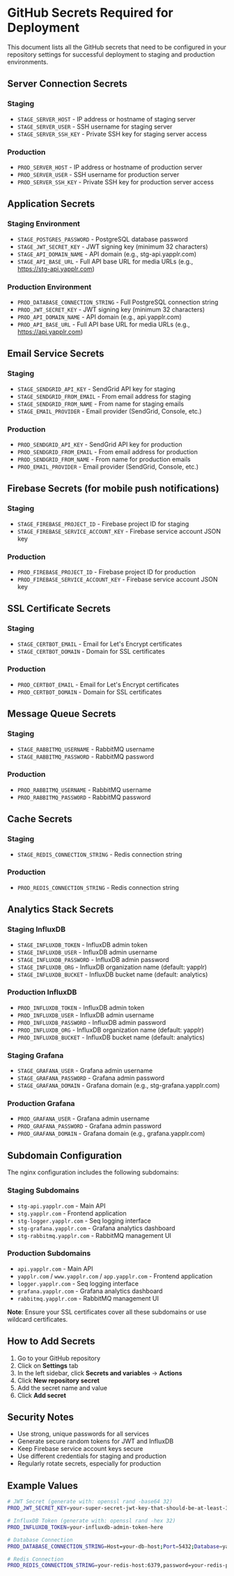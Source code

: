 # GitHub Secrets Required for Deployment

This document lists all the GitHub secrets that need to be configured in your repository settings for successful deployment to staging and production environments.

## Server Connection Secrets

### Staging
- `STAGE_SERVER_HOST` - IP address or hostname of staging server
- `STAGE_SERVER_USER` - SSH username for staging server
- `STAGE_SERVER_SSH_KEY` - Private SSH key for staging server access

### Production
- `PROD_SERVER_HOST` - IP address or hostname of production server
- `PROD_SERVER_USER` - SSH username for production server
- `PROD_SERVER_SSH_KEY` - Private SSH key for production server access

## Application Secrets

### Staging Environment
- `STAGE_POSTGRES_PASSWORD` - PostgreSQL database password
- `STAGE_JWT_SECRET_KEY` - JWT signing key (minimum 32 characters)
- `STAGE_API_DOMAIN_NAME` - API domain (e.g., stg-api.yapplr.com)
- `STAGE_API_BASE_URL` - Full API base URL for media URLs (e.g., https://stg-api.yapplr.com)

### Production Environment
- `PROD_DATABASE_CONNECTION_STRING` - Full PostgreSQL connection string
- `PROD_JWT_SECRET_KEY` - JWT signing key (minimum 32 characters)
- `PROD_API_DOMAIN_NAME` - API domain (e.g., api.yapplr.com)
- `PROD_API_BASE_URL` - Full API base URL for media URLs (e.g., https://api.yapplr.com)

## Email Service Secrets

### Staging
- `STAGE_SENDGRID_API_KEY` - SendGrid API key for staging
- `STAGE_SENDGRID_FROM_EMAIL` - From email address for staging
- `STAGE_SENDGRID_FROM_NAME` - From name for staging emails
- `STAGE_EMAIL_PROVIDER` - Email provider (SendGrid, Console, etc.)

### Production
- `PROD_SENDGRID_API_KEY` - SendGrid API key for production
- `PROD_SENDGRID_FROM_EMAIL` - From email address for production
- `PROD_SENDGRID_FROM_NAME` - From name for production emails
- `PROD_EMAIL_PROVIDER` - Email provider (SendGrid, Console, etc.)

## Firebase Secrets (for mobile push notifications)

### Staging
- `STAGE_FIREBASE_PROJECT_ID` - Firebase project ID for staging
- `STAGE_FIREBASE_SERVICE_ACCOUNT_KEY` - Firebase service account JSON key

### Production
- `PROD_FIREBASE_PROJECT_ID` - Firebase project ID for production
- `PROD_FIREBASE_SERVICE_ACCOUNT_KEY` - Firebase service account JSON key

## SSL Certificate Secrets

### Staging
- `STAGE_CERTBOT_EMAIL` - Email for Let's Encrypt certificates
- `STAGE_CERTBOT_DOMAIN` - Domain for SSL certificates

### Production
- `PROD_CERTBOT_EMAIL` - Email for Let's Encrypt certificates
- `PROD_CERTBOT_DOMAIN` - Domain for SSL certificates

## Message Queue Secrets

### Staging
- `STAGE_RABBITMQ_USERNAME` - RabbitMQ username
- `STAGE_RABBITMQ_PASSWORD` - RabbitMQ password

### Production
- `PROD_RABBITMQ_USERNAME` - RabbitMQ username
- `PROD_RABBITMQ_PASSWORD` - RabbitMQ password

## Cache Secrets

### Staging
- `STAGE_REDIS_CONNECTION_STRING` - Redis connection string

### Production
- `PROD_REDIS_CONNECTION_STRING` - Redis connection string

## Analytics Stack Secrets

### Staging InfluxDB
- `STAGE_INFLUXDB_TOKEN` - InfluxDB admin token
- `STAGE_INFLUXDB_USER` - InfluxDB admin username
- `STAGE_INFLUXDB_PASSWORD` - InfluxDB admin password
- `STAGE_INFLUXDB_ORG` - InfluxDB organization name (default: yapplr)
- `STAGE_INFLUXDB_BUCKET` - InfluxDB bucket name (default: analytics)

### Production InfluxDB
- `PROD_INFLUXDB_TOKEN` - InfluxDB admin token
- `PROD_INFLUXDB_USER` - InfluxDB admin username
- `PROD_INFLUXDB_PASSWORD` - InfluxDB admin password
- `PROD_INFLUXDB_ORG` - InfluxDB organization name (default: yapplr)
- `PROD_INFLUXDB_BUCKET` - InfluxDB bucket name (default: analytics)

### Staging Grafana
- `STAGE_GRAFANA_USER` - Grafana admin username
- `STAGE_GRAFANA_PASSWORD` - Grafana admin password
- `STAGE_GRAFANA_DOMAIN` - Grafana domain (e.g., stg-grafana.yapplr.com)

### Production Grafana
- `PROD_GRAFANA_USER` - Grafana admin username
- `PROD_GRAFANA_PASSWORD` - Grafana admin password
- `PROD_GRAFANA_DOMAIN` - Grafana domain (e.g., grafana.yapplr.com)

## Subdomain Configuration

The nginx configuration includes the following subdomains:

### Staging Subdomains
- `stg-api.yapplr.com` - Main API
- `stg.yapplr.com` - Frontend application
- `stg-logger.yapplr.com` - Seq logging interface
- `stg-grafana.yapplr.com` - Grafana analytics dashboard
- `stg-rabbitmq.yapplr.com` - RabbitMQ management UI

### Production Subdomains
- `api.yapplr.com` - Main API
- `yapplr.com` / `www.yapplr.com` / `app.yapplr.com` - Frontend application
- `logger.yapplr.com` - Seq logging interface
- `grafana.yapplr.com` - Grafana analytics dashboard
- `rabbitmq.yapplr.com` - RabbitMQ management UI

**Note**: Ensure your SSL certificates cover all these subdomains or use wildcard certificates.

## How to Add Secrets

1. Go to your GitHub repository
2. Click on **Settings** tab
3. In the left sidebar, click **Secrets and variables** → **Actions**
4. Click **New repository secret**
5. Add the secret name and value
6. Click **Add secret**

## Security Notes

- Use strong, unique passwords for all services
- Generate secure random tokens for JWT and InfluxDB
- Keep Firebase service account keys secure
- Use different credentials for staging and production
- Regularly rotate secrets, especially for production

## Example Values

```bash
# JWT Secret (generate with: openssl rand -base64 32)
PROD_JWT_SECRET_KEY=your-super-secret-jwt-key-that-should-be-at-least-32-characters-long

# InfluxDB Token (generate with: openssl rand -hex 32)
PROD_INFLUXDB_TOKEN=your-influxdb-admin-token-here

# Database Connection
PROD_DATABASE_CONNECTION_STRING=Host=your-db-host;Port=5432;Database=yapplr_db;Username=yapplr;Password=your-secure-password

# Redis Connection
PROD_REDIS_CONNECTION_STRING=your-redis-host:6379,password=your-redis-password
```
